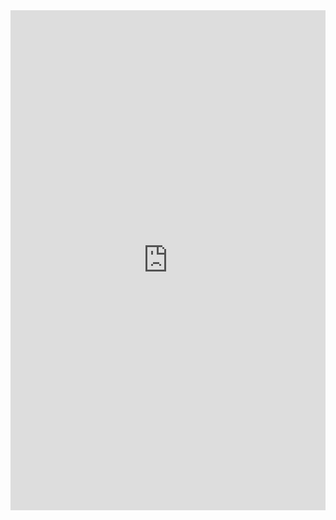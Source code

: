 <iframe src="http://localhost:5173/svelte_3d_integration" width="100%" height="800px" style="border:none;"></iframe>